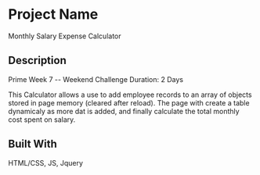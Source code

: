 # Project Name

Monthly Salary Expense Calculator

## Description
Prime Week 7 -- Weekend Challenge 
Duration: 2 Days


This Calculator allows a use to add employee records to an array of objects stored in page memory (cleared after reload). The page with create a table dynamicaly as more dat is added, and finally calculate the total monthly cost spent on salary. 

## Built With
HTML/CSS, JS, Jquery